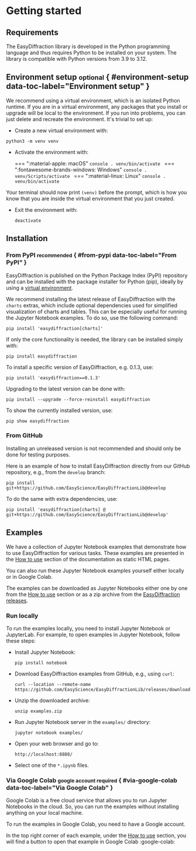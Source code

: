 # Getting started

## Requirements

The EasyDiffraction library is developed in the Python programming language and thus requires Python to be installed on your system. The library is compatible with Python versions from 3.9 to 3.12.

## Environment setup <small>optional</small> { #environment-setup data-toc-label="Environment setup" }

We recommend using a virtual environment, which is an isolated Python runtime.
If you are in a virtual environment, any packages that you install or upgrade
will be local to the environment. If you run into problems, you can
just delete and recreate the environment. It's trivial to set up:

* Create a new virtual environment with:
```console
python3 -m venv venv
```

* Activate the environment with:

    === ":material-apple: macOS"
        ```console
        . venv/bin/activate
        ```
    === ":fontawesome-brands-windows: Windows"
        ```console
        . venv/Scripts/activate
        ```
    === ":material-linux: Linux"
        ```console
        . venv/bin/activate
        ```

Your terminal should now print `(venv)` before the prompt, which is how you know that you are inside the virtual environment that you just created.

* Exit the environment with:
  ```
  deactivate
  ```

## Installation

### From PyPI <small>recommended</small> { #from-pypi data-toc-label="From PyPI" }

EasyDiffraction is published on the Python Package Index (PyPI) repository and can be installed with the package installer for Python (pip), ideally by using a [virtual environment](#environment-setup).

We recommend installing the latest release of EasyDiffraction with the `charts` extras, which include optional dependencies used for simplified visualization of charts and tables. This can be especially useful for running the Jupyter Notebook examples. To do so, use the following command:
```console
pip install 'easydiffraction[charts]'
```

If only the core functionality is needed, the library can be installed simply with:
```console
pip install easydiffraction
```

To install a specific version of EasyDiffraction, e.g. 0.1.3, use:
```console
pip install 'easydiffraction==0.1.3'
```

Upgrading to the latest version can be done with:
```console
pip install --upgrade --force-reinstall easydiffraction
```

To show the currently installed version, use:
```console
pip show easydiffraction
```

### From GitHub

Installing an unreleased version is not recommended and should only be done for testing purposes. 

Here is an example of how to install EasyDiffraction directly from our GitHub repository, e.g., from the `develop` branch:
```console
pip install git+https://github.com/EasyScience/EasyDiffractionLib@develop
```

To do the same with extra dependencies, use:
```console
pip install 'easydiffraction[charts] @ git+https://github.com/EasyScience/EasyDiffractionLib@develop'
```

## Examples

We have a collection of Jupyter Notebook examples that demonstrate how to use EasyDiffraction for various tasks. These examples are presented in the [How to use](how-to-use/index.md#how-to-use) section of the documentation as static HTML pages.

You can also run these Jupyter Notebook examples yourself either locally or in Google Colab. 

The examples can be downloaded as Jupyter Notebooks either one by one from the [How to use](how-to-use/index.md#how-to-use) section or as a zip archive from the [EasyDiffraction releases](https://github.com/EasyScience/EasyDiffractionLib/releases).

### Run locally

To run the examples locally, you need to install Jupyter Notebook or JupyterLab. For example, to open examples in Jupyter Notebook, follow these steps:

* Install Jupyter Notebook:
  ```console
  pip install notebook
  ```
* Download EasyDiffraction examples from GitHub, e.g., using `curl`:
  ```console
  curl --location --remote-name https://github.com/EasyScience/EasyDiffractionLib/releases/download/v0.1.4/examples.zip
  ```
* Unzip the downloaded archive:
  ```console
  unzip examples.zip
  ```
* Run Jupyter Notebook server in the `examples/` directory:
  ```console
  jupyter notebook examples/
  ```
* Open your web browser and go to:
  ```console
  http://localhost:8888/
  ```
* Select one of the `*.ipynb` files.

### Via Google Colab <small>google account required</small> { #via-google-colab data-toc-label="Via Google Colab" }

Google Colab is a free cloud service that allows you to run Jupyter Notebooks in the cloud. So, you can run the examples without installing anything on your local machine.

To run the examples in Google Colab, you need to have a Google account.

In the top right corner of each example, under the [How to use](how-to-use/index.md#how-to-use) section, you will find a button to open that example in Google Colab :google-colab:
